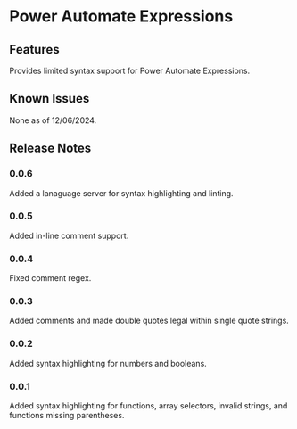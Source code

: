 # Power Automate Expressions

## Features

Provides limited syntax support for Power Automate Expressions.

## Known Issues

None as of 12/06/2024.

## Release Notes

### 0.0.6

Added a lanaguage server for syntax highlighting and linting.

### 0.0.5 

Added in-line comment support.

### 0.0.4

Fixed comment regex.

### 0.0.3

Added comments and made double quotes legal within single quote strings.

### 0.0.2

Added syntax highlighting for numbers and booleans.

### 0.0.1

Added syntax highlighting for functions, array selectors, invalid strings, and functions missing parentheses.
